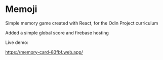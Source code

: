 # Memoji

Simple memory game created with React, for the Odin Project curriculum

Added a simple global score and firebase hosting

Live demo:

https://memory-card-83fbf.web.app/
